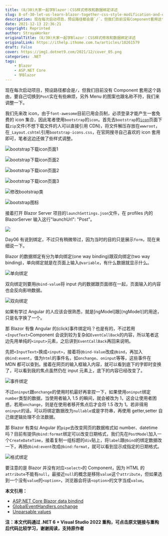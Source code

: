 ```yaml
---
title: (8/30)大家一起学Blazor：CSS样式修改和数据绑定详述
slug: 8-of-30-let-us-learn-blazor-together-css-style-modification-and-data-binding-details
description: 现在每次启动项目，预设路径都会是`/`，但我们目前没有Component套用这个路由，要自己切换到`Post`实在有些麻烦，另外Menu的图案也跟名称不符，我们来调整一下。
date: 2021-12-13 22:36:21
copyright: Reprinted
author: StrayaWorker
originalTitle: (8/30)大家一起学Blazor：CSS样式修改和数据绑定详述
originalLink: https://ithelp.ithome.com.tw/articles/10261579
draft: False
cover: https://img1.dotnet9.com/2021/12/cover_05.png
categories: .NET
tags: 
    - Blazor
    - ASP.NET Core
    - 学Blazor
---
```


现在每次启动项目，预设路径都会是`/`，但我们目前没有 Component 套用这个路由，要自己切换到`Post`实在有些麻烦，另外 Menu 的图案也跟名称不符，我们来调整一下。

我们先来改 icon，由于`font-awesome`目前已用会员制，必须登录才能产生一套免费的 icon 集合，因此笔者使用`bootstrap`的`icon`。首先去`bootstrap`的[`icon`](https://icons.getbootstrap.com/)页面下载`zip`文件(不想下载文件的人可以直接引用 CDN)，将文件解压存放在`wwwroot`，在`_Layout.cshtml`引用`bootstrap-icons.css`，在官网搜寻自己喜欢的 icon 套用即可，笔者这边还做了些样式调整。

![bootstrap下载icon页面1](https://img1.dotnet9.com/2021/12/1401.png)

![bootstrap下载icon页面2](https://img1.dotnet9.com/2021/12/1402.png)

![bootstrap下载icon页面2](https://img1.dotnet9.com/2021/12/1403.png)

![bootstrap下载icon页面3](https://img1.dotnet9.com/2021/12/1404.png)

![修改bootstrap类](https://img1.dotnet9.com/2021/12/1405.png)

![bootstrap图标](https://img1.dotnet9.com/2021/12/1406.png)

接着打开 Blazor Server 项目的`launchSettings.json`文件，在 profiles 内的 BlazorServer 输入这行"launchUrl": "Post"。

![](https://img1.dotnet9.com/2021/12/1407.png)

Day06 有说到绑定，不过只有稍微带过，因为当时的目的只是展示`form`，现在来细说一下。

Blazor 的数据绑定有分为单向绑定(one way binding)跟双向绑定(two way binding)，单向绑定就是在页面上输入`@variable`，有什么数据就显示什么。

![单向绑定](https://img1.dotnet9.com/2021/12/1408.png)

双向绑定则要用`@bind-value`将 input 内的数据跟页面绑在一起，页面输入的内容也会反向影响数据。

![双向绑定](https://img1.dotnet9.com/2021/12/1409.png)

如果有学过 Angular 的人应该会很熟悉，就是[ngModel]跟[(ngModel)]的用途，只是名字换了一个。

那 Blazor 有像 Angular 的(click)事件绑定吗？也是有的，不过若用`<InputText>`Component 会说到较为复杂如`EventCallBack`的内容，所以笔者这边先用单纯的`<input>`元素，之后讲到`EventCallBack`再回来说明。

先把`<InputText>`换成`<input>`，接着将`@bind-Value`改成`@bind`，再加入`@bind:event`，值为`html`的事件名，如`onchange`、`oninput`等等，这些事件在 MDN 都可以查到。接着在网页的输入框输入内容，就可以看到底下的字即时变换了，可以看到我的焦点虽然仍在 input 元素上，底下的内容已经改变了。

![事件绑定](https://img1.dotnet9.com/2021/12/1410.gif)

不过`oninput`跟`onchange`的使用时机最好再拿捏一下，如果使用`oninput`绑定`number`类型的数据，当使用者输入 1.5 的瞬间，就会被改为 1，这会让使用者困惑，若用`onchange`，则是在使用者移开焦点后才会将 1.5 改为 1。若非得用`oninput`的话，可以将绑定数据改为`nullable`或是字符串，再使用 getter,setter 自己做逻辑处理不合法数据。

那 Blazor 有类似 Angular 的`pipe`去改变网页的数据格式如 number、datetime 吗？目前有提供`@bind:format`绑定可以改变日期格式，我们先在`PostModel`加入一个`CreateDateTime`，接着复制一组标题的`div`贴上，将`label`跟`@bind`的绑定数据改一下，再把`@bind:event`改成`@bind:format`，就可以看到显示成指定的日期格式。

![格式绑定](https://img1.dotnet9.com/2021/12/1411.png)

要注意的是 Blazor 并没有对应`<select>`的 Component，因为 HTML 的`attribute`不能有`null`，最接近`null`的概念是移除`value`这个`attribute`，但如果选到一个没有`value`的`<option>`，浏览器会将该`<option>`的文字当成`value`。

**本文引用：**

- [ASP.NET Core Blazor data bindind](https://docs.microsoft.com/en-us/aspnet/core/blazor/components/data-binding?view=aspnetcore-5.0)
- [GlobalEventHandlers.onchange](https://developer.mozilla.org/en-US/docs/Web/API/GlobalEventHandlers/onchange)
- [Unparsable values](https://docs.microsoft.com/en-us/aspnet/core/blazor/components/data-binding?view=aspnetcore-5.0#unparsable-values-1)

**注：本文代码通过 .NET 6 + Visual Studio 2022 重构，可点击原文链接与重构后代码比较学习，谢谢阅读，支持原作者**
